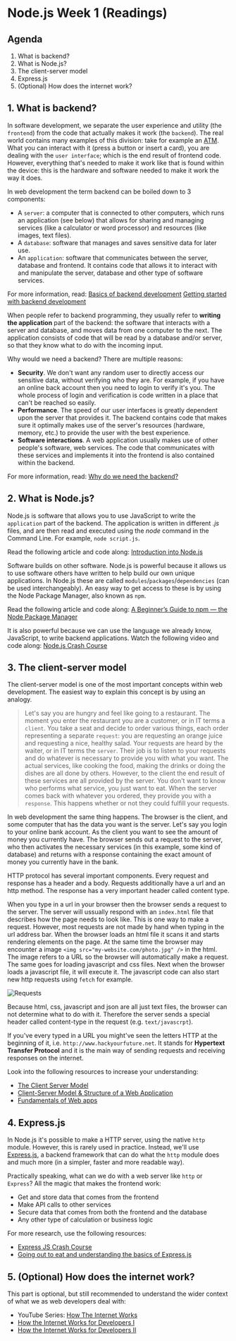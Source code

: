 # Node.js Week 1 (Readings)

## Agenda

1. What is backend?
2. What is Node.js?
3. The client-server model
4. Express.js
5. (Optional) How does the internet work?

## 1. What is backend?

In software development, we separate the user experience and utility (the `frontend`) from the code that actually makes it work (the `backend`). The real world contains many examples of this division: take for example an [ATM](../images/atm.jpg). What you can interact with it (press a button or insert a card), you are dealing with the `user interface`; which is the end result of frontend code. However, everything that's needed to make it work like that is found within the device: this is the hardware and software needed to make it work the way it does.

In web development the term backend can be boiled down to 3 components:

- A `server`: a computer that is connected to other computers, which runs an application (see below) that allows for sharing and managing services (like a calculator or word processor) and resources (like images, text files).
- A `database`: software that manages and saves sensitive data for later use.
- An `application`: software that communicates between the server, database and frontend. It contains code that allows it to interact with and manipulate the server, database and other type of software services.

For more information, read:
[Basics of backend development](https://www.upwork.com/hiring/development/a-beginners-guide-to-back-end-development/)
[Getting started with backend development](https://codeburst.io/getting-started-with-backend-development-bfd8299e22e8)

When people refer to backend programming, they usually refer to **writing the application** part of the backend: the software that interacts with a server and database, and moves data from one computer to the next. The application consists of code that will be read by a database and/or server, so that they know what to do with the incoming input.

Why would we need a backend? There are multiple reasons:

- **Security**. We don't want any random user to directly access our sensitive data, without verifying who they are. For example, if you have an online back account then you need to login to verify it's you. The whole process of login and verification is code written in a place that can't be reached so easily.
- **Performance**. The speed of our user interfaces is greatly dependent upon the server that provides it. The backend contains code that makes sure it optimally makes use of the server's resources (hardware, memory, etc.) to provide the user with the best experience.
- **Software interactions**. A web application usually makes use of other people's software, web services. The code that communicates with these services and implements it into the frontend is also contained within the backend.

For more information, read:
[Why do we need the backend?](https://www.quora.com/Why-do-we-need-a-back-end-in-web-development-Cant-the-front-end-directly-send-requests-to-the-database)

## 2. What is Node.js?

Node.js is software that allows you to use JavaScript to write the `application` part of the backend. The application is written in different _.js_ files, and are then read and executed using the _node_ command in the Command Line. For example, `node script.js`.

Read the following article and code along: [Introduction into Node.js](https://codeburst.io/the-only-nodejs-introduction-youll-ever-need-d969a47ef219)

Software builds on other software. Node.js is powerful because it allows us to use software others have written to help build our own unique applications. In Node.js these are called `modules`/`packages`/`dependencies` (can be used interchangeably). An easy way to get access to these is by using the Node Package Manager, also known as `npm`.

Read the following article and code along: [A Beginner’s Guide to npm — the Node Package Manager](https://nodesource.com/blog/an-absolute-beginners-guide-to-using-npm/)

It is also powerful because we can use the language we already know, JavaScript, to write backend applications. Watch the following video and code along: [Node.js Crash Course](https://www.youtube.com/watch?v=fBNz5xF-Kx4)

## 3. The client-server model

The client-server model is one of the most important concepts within web development. The easiest way to explain this concept is by using an analogy.

> Let's say you are hungry and feel like going to a restaurant. The moment you enter the restaurant you are a customer, or in IT terms a `client`. You take a seat and decide to order various things, each order representing a separate `request`: you are requesting an orange juice and requesting a nice, healthy salad. Your requests are heard by the waiter, or in IT terms the `server`. Their job is to listen to your requests and do whatever is necessary to provide you with what you want. The actual services, like cooking the food, making the drinks or doing the dishes are all done by others. However, to the client the end result of these services are all provided by the server. You don't want to know who performs what service, you just want to eat. When the server comes back with whatever you ordered, they provide you with a `response`. This happens whether or not they could fulfill your requests.

In web development the same thing happens. The browser is the client, and some computer that has the data you want is the server. Let's say you login to your online bank account. As the client you want to see the amount of money you currently have. The browser sends out a request to the server, who then activates the necessary services (in this example, some kind of database) and returns with a response containing the exact amount of money you currently have in the bank.


HTTP protocol has several important components. Every request and response has a header and a body. Requests additionally have a url and an http method. The response has a very important header called content type.

When you type in a url in your browser then the browser sends a request to the server. The server will ussually respond with an `index.html` file that describes how the page needs to look like. This is one way to make a request. However, most requests are not made by hand when typing in the url address bar. When the browser loads an html file it scans it and starts rendering elements on the page. At the same time the browser may encounter a image `<img src="my-website.com/photo.jpg" />` in the html. The image refers to a URL so the browser will automatically make a request. The same goes for loading javascript and css files. Next when the browser loads a javascript file, it will execute it. The javascript code can also start new http requests using `fetch` for example. 

![Requests](https://fullstackopen.com/static/7094858c9c7ec9149d10607e9e1d94bb/14be6/19e.png)

Because html, css, javascript and json are all just text files, the browser can not determine what to do with it. Therefore the server sends a special header called content-type in the request (e.g. `text/javascrpt`). 

If you've every typed in a URL you might've seen the letters HTTP at the beginning of it, i.e. `http://www.hackyourfuture.net`. It stands for **Hypertext Transfer Protocol** and it is the main way of sending requests and receiving responses on the internet.

Look into the following resources to increase your understanding:

- [The Client Server Model](https://www.youtube.com/watch?v=L5BlpPU_muY)
- [Client-Server Model & Structure of a Web Application](https://medium.freecodecamp.org/how-the-web-works-part-ii-client-server-model-the-structure-of-a-web-application-735b4b6d76e3)
- [Fundamentals of Web apps](https://fullstackopen.com/en/part0/fundamentals_of_web_apps)

## 4. Express.js

In Node.js it's possible to make a HTTP server, using the native `http` module. However, this is rarely used in practice. Instead, we'll use [Express.js](https://expressjs.com/en/4x/api.html), a backend framework that can do what the `http` module does and much more (in a simpler, faster and more readable way).

Practically speaking, what can we do with a web server like `http` or `Express`? All the magic that makes the frontend work:

- Get and store data that comes from the frontend
- Make API calls to other services
- Secure data that comes from both the frontend and the database
- Any other type of calculation or business logic

For more research, use the following resources:

- [Express JS Crash Course](https://www.youtube.com/watch?v=L72fhGm1tfE)
- [Going out to eat and understanding the basics of Express.js](https://medium.freecodecamp.org/going-out-to-eat-and-understanding-the-basics-of-express-js-f034a029fb66)

## 5. (Optional) How does the internet work?

This part is optional, but still recommended to understand the wider context of what we as web developers deal with:

- YouTube Series: [How The Internet Works](https://www.youtube.com/playlist?list=PLzdnOPI1iJNfMRZm5DDxco3UdsFegvuB7)
- [How the Internet Works for Developers I](https://www.youtube.com/watch?v=e4S8zfLdLgQ)
- [How the Internet Works for Developers II](https://www.youtube.com/watch?v=FTAPjr7vgxE)
